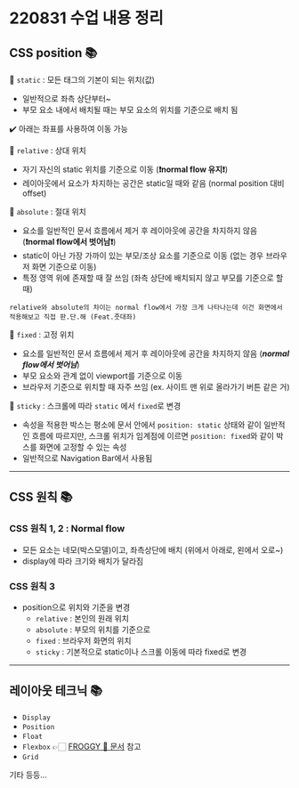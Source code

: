 # 220831 수업 내용 정리

## CSS position 📚

🔸 `static` : 모든 태그의 기본이 되는 위치(값)
* 일반적으로 좌측 상단부터~
* 부모 요소 내에서 배치될 때는 부모 요소의 위치를 기준으로 배치 됨

✔️ 아래는 좌표를 사용하여 이동 가능

🔸 `relative` : 상대 위치
* 자기 자신의 static 위치를 기준으로 이동 (**❗️normal flow 유지❗️**)
* 레이아웃에서 요소가 차지하는 공간은 static일 때와 같음 (normal position 대비 offset)

🔸 `absolute` : 절대 위치
* 요소를 일반적인 문서 흐름에서 제거 후 레이아웃에 공간을 차지하지 않음 (**❗️normal flow에서 벗어남❗️**)
* static이 아닌 가장 가까이 있는 부모/조상 요소를 기준으로 이동 (없는 경우 브라우저 화면 기준으로 이동)
* 특정 영역 위에 존재할 때 잘 쓰임 (좌측 상단에 배치되지 않고 부모를 기준으로 할 때)

`relative와 absolute의 차이는 normal flow에서 가장 크게 나타나는데 이건 화면에서 적용해보고 직접 판.단.해 (Feat.줏대좌)`

🔸 `fixed` : 고정 위치
* 요소를 일반적인 문서 흐름에서 제거 후 레이아웃에 공간을 차지하지 않음 (***normal flow에서 벗어남***)
* 부모 요소와 관계 없이 viewport를 기준으로 이동
* 브라우저 기준으로 위치할 때 자주 쓰임 (ex. 사이트 맨 위로 올라가기 버튼 같은 거)

🔸 `sticky` : 스크롤에 따라 `static` 에서 `fixed`로 변경
* 속성을 적용한 박스는 평소에 문서 안에서 `position: static` 상태와 같이 일반적인 흐름에 따르지만, 스크롤 위치가 임계점에 이르면 `position: fixed`와 같이 박스를 화면에 고정할 수 있는 속성
* 일반적으로 Navigation Bar에서 사용됨


-------

## CSS 원칙 📚

### CSS 원칙 1, 2 : Normal flow
* 모든 요소는 네모(박스모델)이고, 좌측상단에 배치 (위에서 아래로, 왼에서 오로~)
* display에 따라 크기와 배치가 달라짐

### CSS 원칙 3
* position으로 위치와 기준을 변경
  * `relative` : 본인의 원래 위치
  * `absolute` : 부모의 위치를 기준으로
  * `fixed` : 브라우저 화면의 위치
  * `sticky` : 기본적으로 static이나 스크롤 이동에 따라 fixed로 변경

------

## 레이아웃 테크닉 📚

* `Display`
* `Position`
* `Float`
* `Flexbox` 👉🏻 [FROGGY 🐸 문서](https://github.com/yangu1455/TIL/blob/master/220831%20WEB%203%EC%9D%BC%EC%B0%A8/FLEXBOX%20FROGGY.md) 참고
* `Grid`

기타 등등...